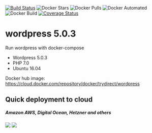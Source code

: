 [![Build Status](https://travis-ci.com/trydirect/wordpress.svg?branch=master)](https://travis-ci.com/trydirect/wordpress)
![Docker Stars](https://img.shields.io/docker/stars/trydirect/wordpress.svg)
![Docker Pulls](https://img.shields.io/docker/pulls/trydirect/wordpress.svg)
![Docker Automated](https://img.shields.io/docker/cloud/automated/trydirect/wordpress.svg)
![Docker Build](https://img.shields.io/docker/cloud/build/trydirect/wordpress.svg)
[![Coverage Status](https://coveralls.io/repos/github/trydirect/wordpress/badge.svg?branch=master)](https://coveralls.io/github/trydirect/wordpress?branch=master)

# wordpress 5.0.3
Run wordpress with docker-compose


- Wordpress 5.0.3
- PHP 7.0
- Ubuntu 16.04

Docker hub image: https://cloud.docker.com/repository/docker/trydirect/wordpress


## Quick deployment to cloud
##### Amazon AWS, Digital Ocean, Hetzner and others
[<img src="https://img.shields.io/badge/quick%20deploy|5.0.3-%40try.direct-brightgreen.svg">](https://try.direct/server/user/deploy/IndvcmRwcmVzczUwM3w2fDE1Ig.EAoFeA.nuBfxcNzp4NS_JUaeeZzDwVHjqA/)
[<img src="https://img.shields.io/badge/quick%20deploy|5.2.3-%40try.direct-brightgreen.svg">](https://try.direct/server/user/deploy/IndvcmRwcmVzc3w2fDE2Ig.EAoFeA.W2ia3RUTgQrPp4O-M1wsmHP5CV4/)

